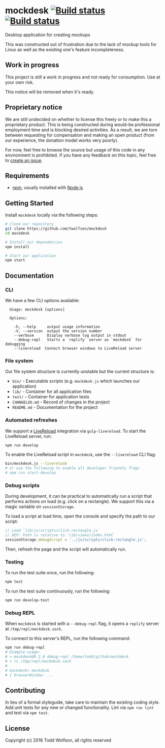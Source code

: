 # mockdesk [![Build status](https://travis-ci.org/twolfson/mockdesk.svg?branch=master)](https://travis-ci.org/twolfson/mockdesk) [![Build status](https://ci.appveyor.com/api/projects/status/r44mu999ts6fa4j7/branch/master?svg=true)](https://ci.appveyor.com/project/twolfson/mockdesk/branch/master)

Desktop application for creating mockups

This was constructed out of frustration due to the lack of mockup tools for Linux as well as the existing one's feature incompleteness.

## Work in progress
This project is still a work in progress and not ready for consumption. Use at your own risk.

This notice will be removed when it's ready.

## Proprietary notice
We are still undecided on whether to license this freely or to make this a proprietary product. This is being constructed during would-be professional employment time and is blocking desired activities. As a result, we are torn between requesting for compensation and making an open product (from our experience, the donation model works very poorly).

For now, feel free to browse the source but usage of this code in any environment is prohibited. If you have any feedback on this topic, feel free to [create an issue](https://github.com/twolfson/mockdesk/issues/new).

## Requirements
- [npm][], usually installed with [Node.js][]

[npm]: http://npmjs.org/
[Node.js]: http://nodejs.org/

## Getting Started
Install `mockdesk` locally via the following steps:

```bash
# Clone our repository
git clone https://github.com/twolfson/mockdesk
cd mockdesk

# Install our dependencies
npm install

# Start our application
npm start
```

## Documentation
### CLI
We have a few CLI options available:

```
  Usage: mockdesk [options]

  Options:

    -h, --help     output usage information
    -V, --version  output the version number
    --verbose      Display verbose log output in stdout
    --debug-repl   Starts a `replify` server as `mockdesk` for debugging
    --livereload  Connect browser windows to LiveReload server
```

### File system
Our file system structure is currently unstable but the current structure is:

- `bin/` - Executable scripts (e.g. `mockdesk.js` which launches our application)
- `lib/` - Container for all application files
- `test/` - Container for application tests
- `CHANGELOG.md` - Record of changes in the project
- `README.md` - Documentation for the project

### Automated refreshes
We support a [LiveReload][] integration via `gulp-livereload`. To start the LiveReload server, run:

```bash
npm run develop
```

To enable the LiveReload script in `mockdesk`, use the `--livereload` CLI flag:

```bash
bin/mockdesk.js --livereload
# or use the following to enable all developer friendly flags
# npm run start-develop
```

[LiveReload]: http://livereload.com/

### Debug scripts
During development, it can be practical to automatically run a script that performs actions on load (e.g. click on a rectangle). We support this via a magic variable on `sessionStorage`.

To load a script at load time, open the console and specify the path to our script:

```js
// Load `lib/js/scripts/click-rectangle.js`
// DEV: Path is relative to `lib/views/index.html`
sessionStorage.debugScript = '../js/scripts/click-rectangle.js';
```

Then, refresh the page and the script will automatically run.

### Testing
To run the test suite once, run the following:

```bash
npm test
```

To run the test suite continuously, run the following:

```bash
npm run develop-test
```

### Debug REPL
When `mockdesk` is started with a `--debug-repl` flag, it opens a `replify` server at `/tmp/repl/mockdesk.sock`.

To connect to this server's REPL, run the following command:

```bash
npm run debug-repl
# Example usage:
# > mockdesk@0.2.0 debug-repl /home/todd/github/mockdesk
# > rc /tmp/repl/mockdesk.sock
#
# mockdesk> mockdesk
# { browserWindow: ...
```

## Contributing
In lieu of a formal styleguide, take care to maintain the existing coding style. Add unit tests for any new or changed functionality. Lint via `npm run lint` and test via `npm test`.

## License
Copyright (c) 2016 Todd Wolfson, all rights reserved
